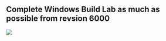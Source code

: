 <h2>Complete Windows Build Lab as much as possible from revsion 6000</h2>

 <img src="VirtualBox_Windows_Server_2003_30_04_2022_15_52_56.png">
